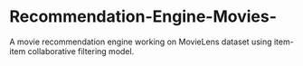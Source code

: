 # Recommendation-Engine-Movies-
A movie recommendation engine working on MovieLens dataset using item-item collaborative filtering model.

